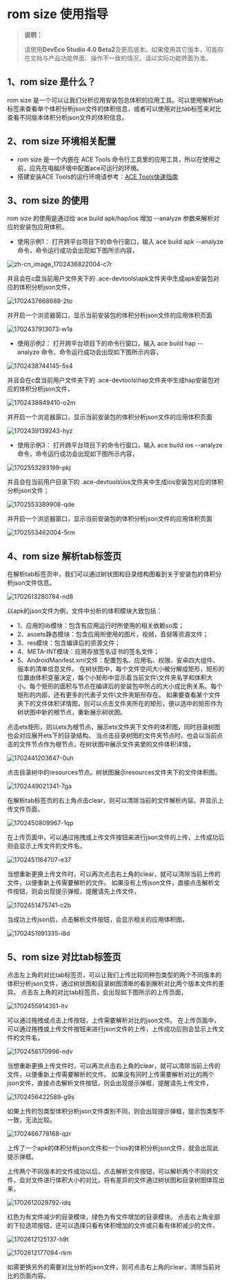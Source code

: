 # rom size 使用指导

>  **说明：**
>
>  请使用**DevEco Studio 4.0 Beta2**及更高版本。如果使用其它版本，可能存在文档与产品功能界面、操作不一致的情况，请以实际功能界面为准。

## 1、rom size 是什么？

rom size 是一个可以让我们分析应用安装包总体积的应用工具。可以使用解析tab标签来查看单个体积分析json文件的体积信息，或者可以使用对比tab标签来对比查看不同版本体积分析json文件的体积信息。

## 2、rom size 环境相关配置
- rom size 是一个内嵌在 ACE Tools 命令行工具里的应用工具，所以在使用之前，应先在电脑环境中配置ace可运行的环境。
- 搭建安装ACE Tools的运行环境请参考：[ACE Tools快速指南](./start-with-ace-tools.md)

## 3、rom size 的使用

rom size 的使用是通过给 ace build apk/hap/ios 增加 --analyze 参数来解析对应的安装包应用体积。

- 使用示例1： 打开跨平台项目下的命令行窗口，输入 ace build apk --analyze 命令，命令运行成功会出现如下图所示内容，

![zh-cn_image_1702436822004-c7r](figures/zh-cn_image_1702436822004-c7r.png)

并且会在c盘当前用户文件夹下的 .ace-devtools\apk文件夹中生成apk安装包对应的体积分析json文件，

![1702437668689-2to](figures/1702437668689-2to.png)

并开启一个浏览器窗口，显示当前安装包的体积分析json文件的应用体积页面

![1702437913073-w1a](figures/1702437913073-w1a.png)


- 使用示例2： 打开跨平台项目下的命令行窗口，输入 ace build hap --analyze 命令，命令运行成功会出现如下图所示内容，

![1702438744145-5s4](figures/1702438744145-5s4.png)

并且会在c盘当前用户文件夹下的 .ace-devtools\hap文件夹中生成hap安装包对应的体积分析json文件，

![1702438849410-o2m](figures/1702438849410-o2m.png)

并开启一个浏览器窗口，显示当前安装包的体积分析json文件的应用体积页面

![1702439139243-hyz](figures/1702439139243-hyz.png)


- 使用示例3： 打开跨平台项目下的命令行窗口，输入 ace build ios --analyze 命令，命令运行成功会出现如下图所示内容，

![1702553293199-pkj](figures/1702553293199-pkj.png)

并且会在当前用户目录下的 .ace-devtools\ios文件夹中生成ios安装包对应的体积分析json文件；

![1702553389908-qde](figures/1702553389908-qde.png)

并开启一个浏览器窗口，显示当前安装包的体积分析json文件的应用体积页面

![1702553462004-5rm](figures/1702553462004-5rm.png)


## 4、rom size 解析tab标签页

在解析tab标签页中，我们可以通过树状图和目录结构图看到关于安装包的体积分析json文件信息。

![1702613280784-nd8](figures/1702613280784-nd8.png)

以apk的json文件为例，文件中分析的体积模块大致包括：
   - 1、应用的lib模块：包含有应用运行时所使用的相关依赖so库；
   - 2、assets静态模块：包含应用所使用的图片，视频，音频等资源文件；
   - 3、res模块：包含编译后的资源文件；
   - 4、META-INT模块：应用存放签名证书的签名文件；
   - 5、AndroidManifest.xml文件：配置包名、应用名、权限、安卓四大组件、版本的清单信息文件。
在树状图中，每个文件空间大小被分解成矩形，矩形的位置由体积变量决定，每个小矩形中显示着当前文件\文件夹名字和体积大小。每个矩形的面积与节点在编译后的安装包中所占的大小成比例关系。每个矩形的内部，还有更多的代表子文件\文件夹矩形存在。
如果要查看某个文件夹下的文件体积详情图，则可以点击文件夹所在的矩形，便以选中的矩形作为树状图中新的根节点，重新展示树状图。

点击ets矩形，则以ets为根节点，展示ets文件夹下文件的体积图，同时目录树图也会对应展开ets下的目录结构。
当点击目录树图的文件夹节点时，也会以当前点击的文件节点作为根节点，在树状图中展示文件夹里的文件体积详情，

![1702441203647-0uh](figures/1702441203647-0uh.png)

点击目录树中的resources节点。树状图展示resources文件夹下的文件体积图。

![1702449021341-7ga](figures/1702449021341-7ga.png)

在解析tab标签页的右上角点击clear，则可以清除当前的文件解析内容。并显示上传文件页面，

![1702450809967-1qp](figures/1702450809967-1qp.png)

在上传页面中，可以通过拖拽或上传文件按钮来进行json文件的上传，上传成功后则会显示上传文件的文件名，

![1702451164707-e37](figures/1702451164707-e37.png)

当想重新更换上传文件时，可以再次点击右上角的clear，就可以清除当前上传的文件，以便重新上传需要解析的文件。
如果没有上传json文件，直接点击解析文件按钮，则会出现提示弹框，提醒请先上传文件，

![1702451475741-c2b](figures/1702451475741-c2b.png)

当成功上传json后，点击解析文件按钮，会显示相关的应用体积图，

![1702451991335-i8d](figures/1702451991335-i8d.png)


## 5、rom size 对比tab标签页

点击左上角的对比tab标签页，可以让我们上传比较同种包类型的两个不同版本的体积分析json文件，通过树状图和目录树图清晰的看到解析对比两个版本文件的差异。
点击左上角的对比tab标签页，会出现如下图所示的上传页面，

![1702455914351-itv](figures/1702455914351-itv.png)

可以通过拖拽或点击上传按钮，上传需要解析对比的json文件。
在上传页面中，可以通过拖拽或上传文件按钮来进行json文件的上传，上传成功后则会显示上传文件的文件名，

![1702456170996-ndv](figures/1702456170996-ndv.png)

当想重新更换上传文件时，可以再次点击右上角的clear，就可以清除当前上传的文件，以便重新上传需要解析的文件。
如果没有同时上传需要解析对比的两个json文件，直接点击解析文件按钮，则会出现提示弹框，提醒请先上传文件，

![1702456422589-g9s](figures/1702456422589-g9s.png)

如果上传的包类型体积分析json文件类别不同，则会出现提示弹框，提示包类型不一致，无法比较。

![1702466778168-qzr](figures/1702466778168-qzr.png)

上传了一个apk的体积分析json文件和一个ios的体积分析json文件，就会出现此提示弹框。


上传两个不同版本的文件成功以后，点击解析文件按钮，可以解析两个不同的文件，会对文件进行体积大小的对比，将有差异的文件通过树状图和目录树图体现出来，

![1702612029792-idq](figures/1702612029792-idq.png)

红色为有文件减少的目录模块，绿色为有文件增加的目录模块。
点击右上角全部的下拉选项按钮，还可以选择只看有体积增加的文件或只看有体积减少的文件，

![1702612125137-h9t](figures/1702612125137-h9t.png)

![1702612177094-rkm](figures/1702612177094-rkm.png)

如需更换另外的需要对比分析的json文件，则可点击右上角的clear，清除当前对比的页面内容。
